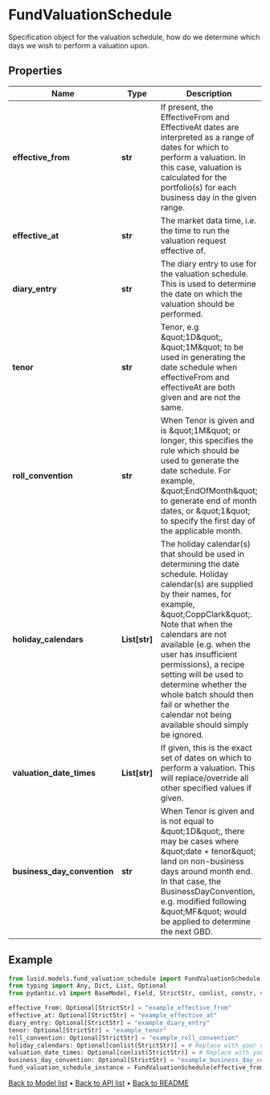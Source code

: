# FundValuationSchedule

Specification object for the valuation schedule, how do we determine which days we wish to perform a valuation upon.
## Properties
Name | Type | Description | Notes
------------ | ------------- | ------------- | -------------
**effective_from** | **str** | If present, the EffectiveFrom and EffectiveAt dates are interpreted as a range of dates for which to perform a valuation. In this case, valuation is calculated for the portfolio(s) for each business day in the given range. | [optional] 
**effective_at** | **str** | The market data time, i.e. the time to run the valuation request effective of. | [optional] 
**diary_entry** | **str** | The diary entry to use for the valuation schedule. This is used to determine the date on which the valuation should be performed. | [optional] 
**tenor** | **str** | Tenor, e.g \&quot;1D\&quot;, \&quot;1M\&quot; to be used in generating the date schedule when effectiveFrom and effectiveAt are both given and are not the same. | [optional] 
**roll_convention** | **str** | When Tenor is given and is \&quot;1M\&quot; or longer, this specifies the rule which should be used to generate the date schedule. For example, \&quot;EndOfMonth\&quot; to generate end of month dates, or \&quot;1\&quot; to specify the first day of the applicable month. | [optional] 
**holiday_calendars** | **List[str]** | The holiday calendar(s) that should be used in determining the date schedule. Holiday calendar(s) are supplied by their names, for example, \&quot;CoppClark\&quot;. Note that when the calendars are not available (e.g. when the user has insufficient permissions), a recipe setting will be used to determine whether the whole batch should then fail or whether the calendar not being available should simply be ignored. | [optional] 
**valuation_date_times** | **List[str]** | If given, this is the exact set of dates on which to perform a valuation. This will replace/override all other specified values if given. | [optional] 
**business_day_convention** | **str** | When Tenor is given and is not equal to \&quot;1D\&quot;, there may be cases where \&quot;date + tenor\&quot; land on non-business days around month end. In that case, the BusinessDayConvention, e.g. modified following \&quot;MF\&quot; would be applied to determine the next GBD. | [optional] 
## Example

```python
from lusid.models.fund_valuation_schedule import FundValuationSchedule
from typing import Any, Dict, List, Optional
from pydantic.v1 import BaseModel, Field, StrictStr, conlist, constr, validator

effective_from: Optional[StrictStr] = "example_effective_from"
effective_at: Optional[StrictStr] = "example_effective_at"
diary_entry: Optional[StrictStr] = "example_diary_entry"
tenor: Optional[StrictStr] = "example_tenor"
roll_convention: Optional[StrictStr] = "example_roll_convention"
holiday_calendars: Optional[conlist(StrictStr)] = # Replace with your value
valuation_date_times: Optional[conlist(StrictStr)] = # Replace with your value
business_day_convention: Optional[StrictStr] = "example_business_day_convention"
fund_valuation_schedule_instance = FundValuationSchedule(effective_from=effective_from, effective_at=effective_at, diary_entry=diary_entry, tenor=tenor, roll_convention=roll_convention, holiday_calendars=holiday_calendars, valuation_date_times=valuation_date_times, business_day_convention=business_day_convention)

```

[Back to Model list](../README.md#documentation-for-models) &#8226; [Back to API list](../README.md#documentation-for-api-endpoints) &#8226; [Back to README](../README.md)

